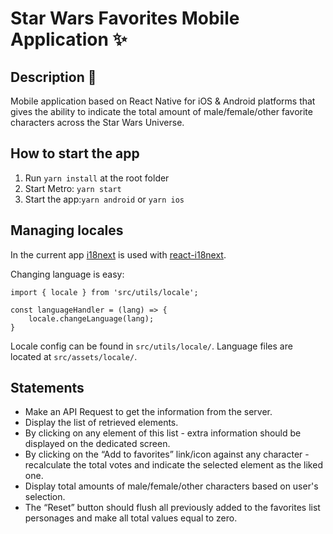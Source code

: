 # Star Wars Favorites Mobile Application ✨

## Description 📱

Mobile application based on React Native for iOS & Android platforms that gives the ability to indicate the total amount of male/female/other favorite characters across the Star Wars Universe.

## How to start the app

1. Run `yarn install` at the root folder
2. Start Metro: `yarn start`
3. Start the app:`yarn android` or `yarn ios`

## Managing locales

In the current app [i18next](https://www.i18next.com/) is used with [react-i18next](https://react.i18next.com/).

Changing language is easy:

```
import { locale } from 'src/utils/locale';

const languageHandler = (lang) => {
    locale.changeLanguage(lang);
}
```

Locale config can be found in `src/utils/locale/`. Language files are located at `src/assets/locale/`.

## Statements

- Make an API Request to get the information from the server.
- Display the list of retrieved elements.
- By clicking on any element of this list - extra information should be displayed on the dedicated screen.
- By clicking on the “Add to favorites” link/icon against any character - recalculate the total votes and indicate the selected element as the liked one.
- Display total amounts of male/female/other characters based on user's selection.
- The “Reset” button should flush all previously added to the favorites list personages and make all total values equal to zero.
